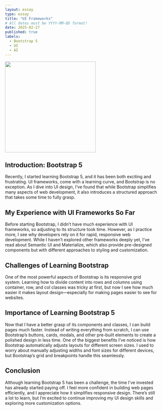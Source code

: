 ```yaml
---
layout: essay
type: essay
title: "UI Frameworks"
# All dates must be YYYY-MM-DD format!
date: 2025-02-27
published: true
labels:
  - Bootstrap 5
  - UI
  - AI
---
```


<div class="d-flex justify-content-center">
    <img class="img-fluid" src="..img/v5-new-logo.png" style="width: 300px; height: 300px; object-fit: cover;">
</div>

## Introduction: Bootstrap 5
Recently, I started learning Bootstrap 5, and it has been both exciting and frustrating. UI frameworks, come with a learning curve, and Bootstrap is no exception. As I dive into UI design, I’ve found that while Bootstrap simplifies many aspects of web development, it also introduces a structured approach that takes some time to fully grasp.

## My Experience with UI Frameworks So Far 
Before starting Bootstrap, I didn’t have much experience with UI frameworks, so adjusting to its structure took time. However, as I practice more, I see why developers rely on it for rapid, responsive web development. While I haven’t explored other frameworks deeply yet, I’ve read about Semantic UI and Materialize, which also provide pre-designed components but with different approaches to styling and customization.

## Challenges of Learning Bootstrap
One of the most powerful aspects of Bootstrap is its responsive grid system. Learning how to divide content into rows and columns using container, row, and col classes was tricky at first, but now I see how much easier it makes layout design—especially for making pages easier to see for websites.

## Importance of Learning Bootstrap 5
Now that I have a better grasp of its components and classes, I can build pages much faster. Instead of writing everything from scratch, I can use Bootstrap’s buttons, cards, modals, and other pre-built elements to create a polished design in less time.
One of the biggest benefits I’ve noticed is how Bootstrap automatically adjusts layouts for different screen sizes. I used to worry about manually adjusting widths and font sizes for different devices, but Bootstrap’s grid and breakpoints handle this seamlessly.

## Conclusion
Although learning Bootstrap 5 has been a challenge, the time I’ve invested has already started paying off. I feel more confident in building web pages efficiently, and I appreciate how it simplifies responsive design. There’s still a lot to learn, but I’m excited to continue improving my UI design skills and exploring more customization options.

  
